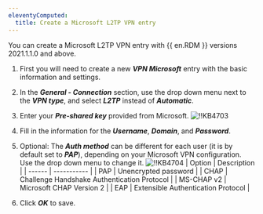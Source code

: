 ```yaml
---
eleventyComputed:
  title: Create a Microsoft L2TP VPN entry
---
```

You can create a Microsoft L2TP VPN entry with {{ en.RDM }} versions 2021.1.1.0 and above.

1. First you will need to create a new ***VPN Microsoft*** entry with the basic information and settings.
1. In the ***General - Connection*** section, use the drop down menu next to the ***VPN type***, and select ***L2TP*** instead of ***Automatic***.
1. Enter your ***Pre-shared key*** provided from Microsoft.
![!!KB4703](https://cdnweb.devolutions.net/docs/en/kb/KB4703.png)
1. Fill in the information for the ***Username***, ***Domain***, and ***Password***.
1. Optional: The ***Auth method*** can be different for each user (it is by default set to ***PAP***), depending on your Microsoft VPN configuration. Use the drop down menu to change it.
   ![!!KB4704](https://cdnweb.devolutions.net/docs/en/kb/KB4704.png)
   | Option | Description |
   | ------ | ----------- |
   | PAP | Unencrypted password |
   | CHAP | Challenge Handshake Authentication Protocol |
   | MS-CHAP v2 | Microsoft CHAP Version 2 |
   | EAP | Extensible Authentication Protocol |

1. Click ***OK*** to save.
